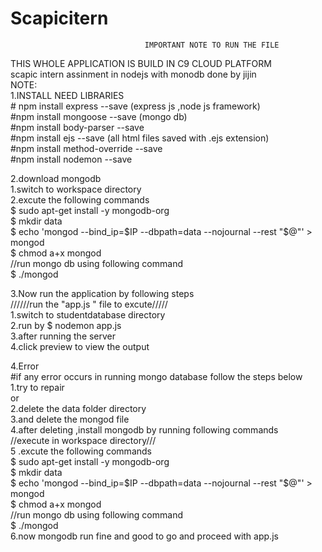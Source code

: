 # Scapicitern
                                  IMPORTANT NOTE TO RUN THE FILE
                                  
   THIS WHOLE APPLICATION IS BUILD IN C9 CLOUD PLATFORM<br>
    scapic intern assinment in nodejs with monodb done by jijin<br>
   NOTE:<br>
      1.INSTALL NEED LIBRARIES<br>
          # npm install express --save (express js ,node js framework)<br>
          #npm install mongoose --save (mongo db)<br>
          #npm install body-parser  --save  <br>
          #npm install ejs --save (all html files saved with .ejs extension)<br>
          #npm install method-override --save <br>
          #npm install nodemon --save<br>
          
   2.download mongodb<br>
         1.switch to workspace directory<br>
         2.excute the following commands<br>
                 $ sudo apt-get install -y mongodb-org<br>
                 $ mkdir data<br>
                 $ echo 'mongod --bind_ip=$IP --dbpath=data --nojournal --rest "$@"' > mongod<br>
                 $ chmod a+x mongod<br>
           //run mongo db using following command<br>
                 $ ./mongod<br>
                 
   3.Now run the application by following steps<br>
          //////run the "app.js " file to excute/////<br>
          1.switch to studentdatabase directory<br>
          2.run by $ nodemon app.js<br>
          3.after running the server<br>
          4.click preview to view the output<br>
          
  4.Error<br>
      #if any error occurs in running mongo database follow the steps below<br>
          1.try to repair<br>
                  or<br>
           2.delete the data folder directory<br>
           3.and delete the mongod file<br>
           4.after deleting ,install mongodb by running following commands<br>
               //execute in workspace directory///<br>
           5 .excute the following commands<br>
                 $ sudo apt-get install -y mongodb-org<br>
                 $ mkdir data<br>
                 $ echo 'mongod --bind_ip=$IP --dbpath=data --nojournal --rest "$@"' > mongod<br>
                 $ chmod a+x mongod<br>
           //run mongo db using following command<br>
                 $ ./mongod<br>
              6.now mongodb run fine and good to go and proceed with app.js<br>
              
          
    
 

